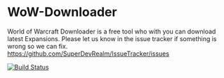 # WoW-Downloader
World of Warcraft Downloader is a free tool who with you can download latest Expansions.
Please let us know in the issue tracker if something is wrong so we can fix.
https://github.com/SuperDevRealm/IssueTracker/issues

[![Build Status](https://travis-ci.org/SuperDevRealm/WoW-Downloader.svg?branch=master)](https://travis-ci.org/SuperDevRealm/WoW-Downloader)
